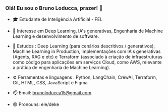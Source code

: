 ### Olá! Eu sou o Bruno Loducca, prazer! 👋

- 🎓 Estudante de Inteligência Artificial - FEI.

- 🔭 Interesse em Deep Learning, IA's generativas, Engenharia de Machine Learning e desenvolvimento de software. 

- 🌱 Estudos : Deep Learning (para cenários descritivos / generativos), Machine Learning in Production, implementações com IA's generativas (Agents, RAG e etc) e Terraform (associado à criação de
  infraestruturas como código para aplicações em serviços Cloud, como AWS, relevante a prática de engenharia de Machine Learning).

- ⚙️ Ferramentas e linguagens : Python, LangChain, CrewAI, Terraform, Git, HTML, CSS, JavaScript e Figma

- 📫 Email: brunoloducca15@gmail.com.

- 😄 Pronouns: ele/deke
